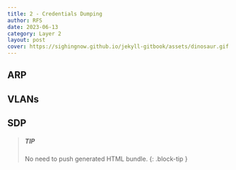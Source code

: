 ```yaml
---
title: 2 - Credentials Dumping
author: RFS
date: 2023-06-13
category: Layer 2
layout: post
cover: https://sighingnow.github.io/jekyll-gitbook/assets/dinosaur.gif
---
```


## ARP

## VLANs

## SDP

> ##### TIP
>
> No need to push generated HTML bundle.
{: .block-tip }

[1]: https://pages.github.com
[2]: https://github.com/sighingnow/jekyll-gitbook/fork
[3]: https://pages.github.com/themes
[4]: https://docs.github.com/en/pages/setting-up-a-github-pages-site-with-jekyll/adding-a-theme-to-your-github-pages-site-using-jekyll
[5]: https://github.com/sighingnow/jekyll-gitbook/fork
[6]: https://github.com/sighingnow/jekyll-gitbook/blob/master/_config.yml
